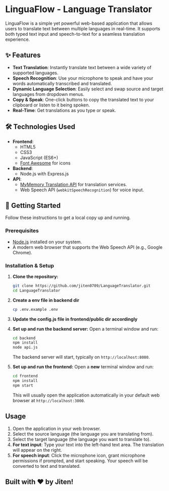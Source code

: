 # LinguaFlow - Language Translator

LinguaFlow is a simple yet powerful web-based application that allows users to translate text between multiple languages in real-time. It supports both typed text input and speech-to-text for a seamless translation experience.

## ✨ Features

- **Text Translation**: Instantly translate text between a wide variety of supported languages.
- **Speech Recognition**: Use your microphone to speak and have your words automatically transcribed and translated.
- **Dynamic Language Selection**: Easily select and swap source and target languages from dropdown menus.
- **Copy & Speak**: One-click buttons to copy the translated text to your clipboard or listen to it being spoken.
- **Real-Time**: Get translations as you type or speak.

## 🛠️ Technologies Used

- **Frontend**:
  - HTML5
  - CSS3
  - JavaScript (ES6+)
  - [Font Awesome](https://fontawesome.com/) for icons
- **Backend**:
  - Node.js with Express.js
- **API**:
  - [MyMemory Translation API](https://mymemory.translated.net/) for translation services.
  - Web Speech API (`webkitSpeechRecognition`) for voice input.

## 🚀 Getting Started

Follow these instructions to get a local copy up and running.

### Prerequisites

- [Node.js](https://nodejs.org/) installed on your system.
- A modern web browser that supports the Web Speech API (e.g., Google Chrome).

### Installation & Setup

1.  **Clone the repository:**

    ```sh
    git clone https://github.com/jiten0709/LanguageTranslator.git
    cd LanguageTranslator
    ```

2.  **Create a env file in backend dir**

    ```sh
    cp .env.example .env
    ```

3.  **Update the config.js file in frontend/public dir accordingly**

4.  **Set up and run the backend server:**
    Open a terminal window and run:

    ```sh
    cd backend
    npm install
    node api.js
    ```

    The backend server will start, typically on `http://localhost:8080`.

5.  **Set up and run the frontend:**
    Open a **new** terminal window and run:
    ```sh
    cd frontend
    npm install
    npm start
    ```
    This will usually open the application automatically in your default web browser at `http://localhost:3000`.

## Usage

1.  Open the application in your web browser.
2.  Select the source language (the language you are translating from).
3.  Select the target language (the language you want to translate to).
4.  **For text input**: Type your text into the left-hand text area. The translation will appear on the right.
5.  **For speech input**: Click the microphone icon, grant microphone permissions if prompted, and start speaking. Your speech will be converted to text and translated.

## Built with ❤️ by Jiten!
